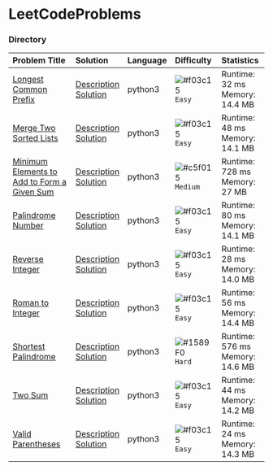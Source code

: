 # LeetCodeProblems
### Directory
| Problem Title | Solution | Language | Difficulty | Statistics |
| :---          | :---     | :---     | :---       | :---       |
| [Longest Common Prefix](https://leetcode.com/problems/longest-common-prefix/) | [Description](Longest-Common-Prefix/Description.md) <br> [Solution](Longest-Common-Prefix/solution.py)| python3 | ![#f03c15](https://via.placeholder.com/15/00FF16/000000?text=+) `Easy` | Runtime: 32 ms <br> Memory: 14.4 MB |
| [Merge Two Sorted Lists](https://leetcode.com/problems/merge-two-sorted-lists/) | [Description](Merge-Two-Sorted-Lists/Description.md) <br> [Solution](Merge-Two-Sorted-Lists/solution.py)| python3 | ![#f03c15](https://via.placeholder.com/15/00FF16/000000?text=+) `Easy` | Runtime: 48 ms <br> Memory: 14.1 MB |
| [Minimum Elements to Add to Form a Given Sum](https://leetcode.com/problems/minimum-elements-to-add-to-form-a-given-sum/) | [Description](Minimum-Elements-to-Add-to-Form-a-Given-Sum/Description.md) <br> [Solution](Minimum-Elements-to-Add-to-Form-a-Given-Sum/solution.py)| python3 | ![#c5f015](https://via.placeholder.com/15/FFE200/000000?text=+) `Medium` | Runtime: 728 ms <br> Memory: 27 MB |
| [Palindrome Number](https://leetcode.com/problems/palindrome-number/) | [Description](Palindrome-Number/Description.md) <br> [Solution](Palindrome-Number/solution.py)| python3 | ![#f03c15](https://via.placeholder.com/15/00FF16/000000?text=+) `Easy` | Runtime: 80 ms <br> Memory: 14.1 MB |
| [Reverse Integer](https://leetcode.com/problems/reverse-integer/) | [Description](Reverse-Integer/Description.md) <br> [Solution](Reverse-Integer/solution.py)| python3 | ![#f03c15](https://via.placeholder.com/15/00FF16/000000?text=+) `Easy` | Runtime: 28 ms <br> Memory: 14.0 MB |
| [Roman to Integer](https://leetcode.com/problems/roman-to-integer/) | [Description](Roman-to-Integer/Description.md) <br> [Solution](Roman-to-Integer/solution.py)| python3 | ![#f03c15](https://via.placeholder.com/15/00FF16/000000?text=+) `Easy` | Runtime: 56 ms <br> Memory: 14.4 MB |
| [Shortest Palindrome](https://leetcode.com/problems/shortest-palindrome/) | [Description](Shortest-Palindrome/Description.md) <br> [Solution](Shortest-Palindrome/solution.py)| python3 | ![#1589F0](https://via.placeholder.com/15/FF0000/000000?text=+) `Hard` | Runtime: 576 ms <br> Memory: 14.6 MB |
| [Two Sum](https://leetcode.com/problems/two-sum/) | [Description](Two-Sum/Description.md) <br> [Solution](Two-Sum/solution.py)| python3 | ![#f03c15](https://via.placeholder.com/15/00FF16/000000?text=+) `Easy` | Runtime: 44 ms <br> Memory: 14.2 MB |
| [Valid Parentheses](https://leetcode.com/problems/valid-parentheses/) | [Description](Valid-Parentheses/Description.md) <br> [Solution](Valid-Parentheses/solution.py)| python3 | ![#f03c15](https://via.placeholder.com/15/00FF16/000000?text=+) `Easy` | Runtime: 24 ms <br> Memory: 14.3 MB |
